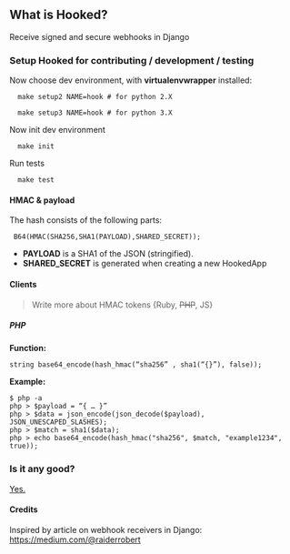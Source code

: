 ## What is Hooked?

Receive signed and secure webhooks in Django




### Setup Hooked for contributing / development / testing

Now choose dev environment, with __virtualenvwrapper__ installed:

      make setup2 NAME=hook # for python 2.X
     
      make setup3 NAME=hook # for python 3.X
      
Now init dev environment

      make init
      
Run tests

      make test


#### HMAC & payload

The hash consists of the following parts:

     B64(HMAC(SHA256,SHA1(PAYLOAD),SHARED_SECRET));


* __PAYLOAD__ is a SHA1 of the JSON (stringified).
* __SHARED_SECRET__ is generated when creating a new HookedApp


#### Clients

> Write more about HMAC tokens {Ruby, ~~PHP~~, JS}

##### PHP

__Function:__

    string base64_encode(hash_hmac(“sha256” , sha1(“{}”), false));

__Example:__
    
    $ php -a
    php > $payload = “{ … }”
    php > $data = json_encode(json_decode($payload), JSON_UNESCAPED_SLASHES);
    php > $match = sha1($data);
    php > echo base64_encode(hash_hmac("sha256", $match, "example1234", true));

### Is it any good?

[Yes.](http://news.ycombinator.com/item?id=3067434)


#### Credits

Inspired by article on webhook receivers in Django:
https://medium.com/@raiderrobert


